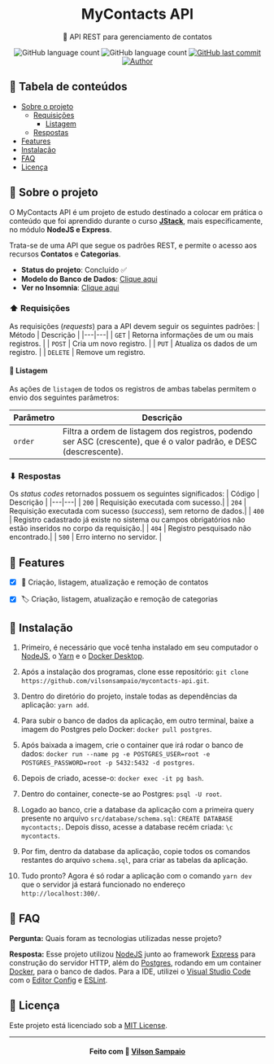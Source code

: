 <h1 align="center">MyContacts API</h1>
<p align="center">📳 API REST para gerenciamento de contatos</p>

<p align="center">
  <img alt="GitHub language count" src="https://img.shields.io/github/languages/count/vilsonsampaio/mycontacts-api.svg?color=5061FC">

  <img alt="GitHub language count" src="https://img.shields.io/github/languages/top/vilsonsampaio/mycontacts-api.svg?color=5061FC">

  <a href="https://github.com/vilsonsampaio/mycontacts-api/commits/main">
    <img alt="GitHub last commit" src="https://img.shields.io/github/last-commit/vilsonsampaio/mycontacts-api.svg?color=5061FC">
  </a>

  <a href="https://github.com/vilsonsampaio/">
    <img alt="Author" src="https://img.shields.io/badge/author-Vilson%20Sampaio-5061FC">
  </a>
</p>


## 📌 Tabela de conteúdos

* [Sobre o projeto](#-sobre-o-projeto)
  * [Requisições](#-requisições)
    * [Listagem](#-listagem)
  * [Respostas](#-respostas)
* [Features](#-features)
* [Instalação](#-instalação)
* [FAQ](#-faq)
* [Licença](#-licença)


## 📝 Sobre o projeto

O MyContacts API é um projeto de estudo destinado a colocar em prática o conteúdo que foi aprendido durante o curso [**JStack**](https://jstack.com.br/), mais especificamente, no módulo **NodeJS e Express**.

Trata-se de uma API que segue os padrões REST, e permite o acesso aos recursos **Contatos** e **Categorias**.
  * **Status do projeto**: Concluído ✅
  * **Modelo do Banco de Dados**: [Clique aqui](https://dbdiagram.io/d/61d764a6f8370f0a2edff401)
  * **Ver no Insomnia**: [Clique aqui](https://insomnia.rest/run/?label=MyContacts%20API&uri=https%3A%2F%2Fraw.githubusercontent.com%2Fvilsonsampaio%2Fmycontacts-api%2Fmain%2Finsomnia-schema.json)

### ⬆ Requisições

As requisições (*requests*) para a API devem seguir os seguintes padrões:
| Método | Descrição |
|---|---|
| `GET` | Retorna informações de um ou mais registros. |
| `POST` | Cria um novo registro. |
| `PUT` | Atualiza os dados de um registro. |
| `DELETE` | Remove um registro.

#### 🏅 Listagem
As ações de `listagem` de todos os registros de ambas tabelas permitem o envio dos seguintes parâmetros:

| Parâmetro | Descrição |
|---|---|
| `order` | Filtra a ordem de listagem dos registros, podendo ser ASC (crescente), que é o valor padrão, e DESC (descrescente). |

### ⬇ Respostas

Os *status codes* retornados possuem os seguintes significados:
| Código | Descrição |
|---|---|
| `200` | Requisição executada com sucesso.|
| `204` | Requisição executada com sucesso (*success*), sem retorno de dados.|
| `400` | Registro cadastrado já existe no sistema ou campos obrigatórios não estão inseridos no corpo da requisição.|
| `404` | Registro pesquisado não encontrado.|
| `500` | Erro interno no servidor. |


## 🚀 Features
- [x] 📲 Criação, listagem, atualização e remoção de contatos
- [x] 🏷 Criação, listagem, atualização e remoção de categorias


## 👷 Instalação
1. Primeiro, é necessário que você tenha instalado em seu computador o [NodeJS](https://nodejs.org/en/docs/), o [Yarn](https://yarnpkg.com/getting-started) e o [Docker Desktop](https://www.docker.com/get-started).

2. Após a instalação dos programas, clone esse repositório: `git clone https://github.com/vilsonsampaio/mycontacts-api.git`.

3. Dentro do diretório do projeto, instale todas as dependências da aplicação: `yarn add`.

4. Para subir o banco de dados da aplicação, em outro terminal, baixe a imagem do Postgres pelo Docker: `docker pull postgres`.

5.  Após baixada a imagem, crie o container que irá rodar o banco de dados: `docker run --name pg -e POSTGRES_USER=root -e POSTGRES_PASSWORD=root -p 5432:5432 -d postgres`.

6.  Depois de criado, acesse-o: `docker exec -it pg bash`.

7.  Dentro do container, conecte-se ao Postgres: `psql -U root`.

8.  Logado ao banco, crie a database da aplicação com a primeira query presente no arquivo `src/database/schema.sql`: `CREATE DATABASE mycontacts;`. Depois disso, acesse a database recém criada: `\c mycontacts`.

9.  Por fim, dentro da database da aplicação, copie todos os comandos restantes do arquivo `schema.sql`, para criar as tabelas da aplicação.

10. Tudo pronto? Agora é só rodar a aplicação com o comando `yarn dev` que o servidor já estará funcionado no endereço `http://localhost:300/`.


## 📮 FAQ
**Pergunta:** Quais foram as tecnologias utilizadas nesse projeto?

**Resposta:** Esse projeto utilizou [NodeJS](https://nodejs.org/) junto ao framework [Express](https://expressjs.com/) para construção do servidor HTTP, além do [Postgres](https://www.postgresql.org/), rodando em um container [Docker](https://www.docker.com/), para o banco de dados. Para a IDE, utilizei o [Visual Studio Code](https://code.visualstudio.com/#alt-downloads) com o [Editor Config](https://editorconfig.org/) e [ESLint](https://eslint.org/).


## 📕 Licença

Este projeto está licenciado sob a [MIT License](https://github.com/vilsonsampaio/mycontacts-api/blob/main/LICENSE).

---

<h4 align="center">
  Feito com 💙 <a href="https://www.linkedin.com/in/vilsonsampaio/" target="_blank">Vilson Sampaio</a>
</h4>
